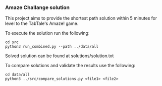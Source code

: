 ### Amaze Challange solution
This project aims to provide the shortest path solution within 5 minutes for level to the TabTale's Amaze! game.

To execute the solution run the following:

````
cd src
python3 run_combined.py --path ../data/all 
````

Solved solution can be found at solutions/solution.txt

To compare solutions and validate the results use the following:

````
cd data/all
python3 ../src/compare_solutions.py <file1> <file2>
````
